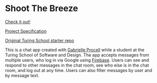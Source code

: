 # Shoot The Breeze

[Check it out!](https://shoot-the-breeze-b5e3f.firebaseapp.com/)

[Project Specification](http://frontend.turing.io/projects/shoot-the-breeze)

[Original Turing School starter repo](https://github.com/turingschool-examples/shoot-the-breeze)

This is a chat app created with [Gabrielle Procell](https://github.com/gprocell927) while a student at the Turing School of Software and Design. The app accepts messages from multiple users, who log in via Google using [Firebase](https://console.firebase.google.com/). Users can see and respond to other messages in the chat room, see who else is in the chat room, and log out at any time. Users can also filter messages by user and by message text.
